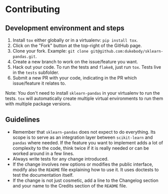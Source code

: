 # Contributing

## Development environment and steps

1. Install `tox` either globally or in a virtualenv: `pip install tox`.
2. Click on the "Fork" button at the top-right of the GitHub page.
3. Clone your fork. Example: `git clone git@github.com:dukebody/sklearn-pandas.git`.
4. Create a new branch to work on the issue/feature you want.
5. Hack out your code. To run the tests and `flake8`, just run `tox`. Tests live in the `tests` subfolder.
6. Submit a new PR with your code, indicating in the PR which issue/feature it relates to.

Note: You don't need to install `sklearn-pandas` in your virtualenv to run the tests. `tox` will automatically create multiple virtual environments to run them with multiple package versions.


## Guidelines

- Remember that `sklearn-pandas` does not expect to do everything. Its scope is to serve as an integration layer between `scikit-learn` and `pandas` where needed. If the feature you want to implement adds a lot of complexity to the code, think twice if it is really needed or can be worked around in a few lines.
- Always write tests for any change introduced.
- If the change involves new options or modifies the public interface, modify also the `README` file explaining how to use it. It uses doctests to test the documentation itself.
- If the change is not just cosmetic, add a line to the Changelog section and your name to the Credits section of the `README` file.
